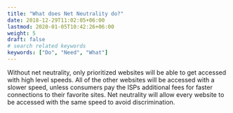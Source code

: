 ```yaml
---
title: "What does Net Neutrality do?"
date: 2018-12-29T11:02:05+06:00
lastmod: 2020-01-05T10:42:26+06:00
weight: 5
draft: false
# search related keywords
keywords: ["Do", "Need", "What"]
---
```


Without net neutrality, only prioritized websites will be able to get accessed with high level speeds. All of the other websites will be accessed with a slower speed, unless consumers pay the ISPs additional fees for faster connections to their favorite sites. Net neutrality will allow every website to be accessed with the same speed to avoid discrimination. 
